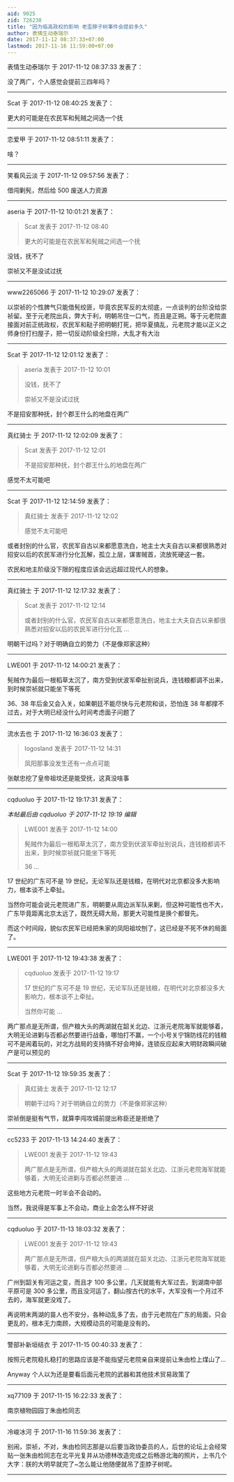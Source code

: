 ```yaml
---
aid: 9025
zid: 726238
title: "因为临高政权的影响 老歪脖子树事件会提前多久"
author: 表情生动泰瑞尔
date: 2017-11-12 08:37:33+07:00
lastmod: 2017-11-16 11:59:00+07:00
---
```


表情生动泰瑞尔 于 2017-11-12 08:37:33 发表了：

没了两广，个人感觉会提前三四年吗？

---

Scat 于 2017-11-12 08:40:25 发表了：

更大的可能是在农民军和髡贼之间选一个抚

---

恋爱甲 于 2017-11-12 08:51:11 发表了：

啥？

---

笑看风云淡 于 2017-11-12 09:57:56 发表了：

借闯剿髡，然后给 500 废送人力资源

---

aseria 于 2017-11-12 10:01:21 发表了：

> Scat 发表于 2017-11-12 08:40
>
> 更大的可能是在农民军和髡贼之间选一个抚

没钱，抚不了

崇祯又不是没试过抚

---

www2265066 于 2017-11-12 10:29:07 发表了：

以崇祯的个性脾气只能借髡绞匪，毕竟农民军反的太彻底，一点谈判的台阶没给崇祯留。至于元老院出兵，弊大于利，明朝吊住一口气，而且是正朔。等于元老院直接面对前正统政权，农民军和鞑子把明朝打死，把华夏搞乱，元老院才能以正义之师身份打扫屋子，把一切反动阶级全扫除，大乱才有大治

---

Scat 于 2017-11-12 12:01:12 发表了：

> aseria 发表于 2017-11-12 10:01
>
> 没钱，抚不了
>
> 崇祯又不是没试过抚

不是招安那种抚，封个郡王什么的地盘在两广

---

真红骑士 于 2017-11-12 12:02:09 发表了：

> Scat 发表于 2017-11-12 12:01
>
> 不是招安那种抚，封个郡王什么的地盘在两广

感觉不太可能吧

---

Scat 于 2017-11-12 12:14:59 发表了：

> 真红骑士 发表于 2017-11-12 12:02
>
> 感觉不太可能吧

或者封别的什么官，农民军自古以来都愿意洗白，地主士大夫自古以来都很熟悉对招安以后的农民军进行分化瓦解，孤立上层，谋害贼首，流放死硬这一套。

农民和地主阶级没下限的程度应该会远远超过现代人的想象。

---

真红骑士 于 2017-11-12 12:17:32 发表了：

> Scat 发表于 2017-11-12 12:14
>
> 或者封别的什么官，农民军自古以来都愿意洗白，地主士大夫自古以来都很熟悉对招安以后的农民军进行分化瓦 ...

明朝干过吗？对于明确自立的势力（不是像郑家这种）

---

LWE001 于 2017-11-12 14:00:21 发表了：

髡贼作为最后一根稻草太沉了，南方受到伏波军牵扯别说兵，连钱粮都调不出来，到时候崇祯就只能坐下等死

36、38 年后金又会入关，如果朝廷不能尽快与元老院和谈，恐怕连 38 年都撑不过去，对于大明已经没什么时间考虑面子问题了

---

流水去也 于 2017-11-12 16:36:03 发表了：

> logosland 发表于 2017-11-12 14:31
>
> 凤阳那事没发生还有一点点可能

张献忠挖了皇帝祖坟还是能受抚，这真没啥事

---

cqduoluo 于 2017-11-12 19:17:31 发表了：

_本帖最后由 cqduoluo 于 2017-11-12 19:19 编辑_

> LWE001 发表于 2017-11-12 14:00
>
> 髡贼作为最后一根稻草太沉了，南方受到伏波军牵扯别说兵，连钱粮都调不出来，到时候崇祯就只能坐下等死
>
> 36 ...

17 世纪的广东可不是 19 世纪，无论军队还是钱粮，在明代对北京都没多大影响力，根本谈不上牵扯。

当然你可能会说元老院进广东，明朝要从周边派军队来剿，但这种可能性也不大，广东毕竟距离北京太远了，既然无碍大局，那更大可能性是换个都督先。

而这个时间段，貌似农民军已经把朱家的凤阳祖坟刨了，这已经是不死不休的局面了。

---

LWE001 于 2017-11-12 19:43:38 发表了：

> cqduoluo 发表于 2017-11-12 19:17
>
> 17 世纪的广东可不是 19 世纪，无论军队还是钱粮，在明代对北京都没多大影响力，根本谈不上牵扯。
>
> 当然你可能 ...

两广那点是无所谓，但产粮大头的两湖就在韶关北边、江浙元老院海军就能够着，大明无论进剿与否都必然要进行战备，哪怕打不赢，一个小号关宁锦防线花的钱粮可不是闹着玩的，对北方战局的支持搞不好会垮掉，连锁反应起来大明财政瞬间破产是可以预见的

---

Scat 于 2017-11-12 19:59:35 发表了：

> 真红骑士 发表于 2017-11-12 12:17
>
> 明朝干过吗？对于明确自立的势力（不是像郑家这种）

崇祯倒是挺有气节，就算李闯攻城前提出称臣还是拒绝了

---

cc5233 于 2017-11-13 14:24:40 发表了：

> LWE001 发表于 2017-11-12 19:43
>
> 两广那点是无所谓，但产粮大头的两湖就在韶关北边、江浙元老院海军就能够着，大明无论进剿与否都必然要进 ...

这些地方元老院一时半会不会动的。

当然，我说得是军事上不会动，商业上会怎么样不好说

---

cqduoluo 于 2017-11-13 18:03:32 发表了：

> LWE001 发表于 2017-11-12 19:43
>
> 两广那点是无所谓，但产粮大头的两湖就在韶关北边、江浙元老院海军就能够着，大明无论进剿与否都必然要进 ...

广州到韶关有河运之变，而且才 100 多公里，几天就能有大军过去，到湖南中部平原可是 300 多公里，而且没河运了，翻山按古代的水平，大军没有一个月过不去的，海军就更没戏了。

再说明末两湖的苗人也不安分，各种动乱多了去，由于元老院在广东的局面，只会更乱的，根本无力南顾，大规模动员的可能是没有的。

---

警部补新垣结衣 于 2017-11-15 00:40:33 发表了：

按照元老院稳扎稳打的思路应该是不能指望元老院亲自来提前让朱由检上煤山了...

Anyway 个人以为还是要看后面元老院的武器和其他技术贸易政策了

---

xq77109 于 2017-11-15 16:22:33 发表了：

南京植物园园丁朱由检同志

---

冷峻冰河 于 2017-11-16 11:59:36 发表了：

别闹，崇祯，不对，朱由检同志那是以后要当政协委员的人，后世的论坛上会经常贴一张朱由检同志在北平光复并从功德林改造完成之后畅游北海的照片，上书几个大字：朕的大明早就完了~怎么能让他随便就吊了歪脖子树呢。

---
